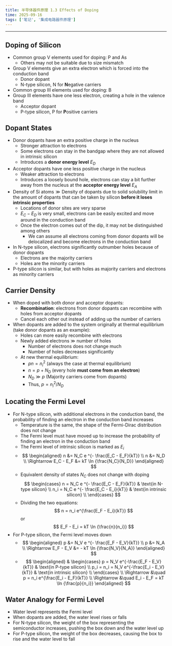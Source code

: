 ```yaml
---
title: 半导体器件原理 1.3 Effects of Doping
time: 2025-09-16
tags: ['笔记', '集成电路器件原理']
---
```


---

## Doping of Silicon

- Common group V elements used for doping: P and As
  - Others may not be suitable due to size mismatch
- Group V elements give an extra electron which is forced into the conduction band
  - Donor dopant
  - N-type silicon, N for **N**egative carriers
- Common group III elements used for doping: B
- Group III elements have one less electron, creating a hole in the valence band
  - Acceptor dopant
  - P-type silicon, P for **P**ositive carriers

## Dopant States

- Donor dopants have an extra positive charge in the nucleus
  - Stronger attraction to electrons
  - Some electrons can stay in the bandgap where they are not allowed in intrinsic silicon
  - Introduces a **donor energy level** $E_D$
- Acceptor dopants have one less positive charge in the nucleus
  - Weaker attraction to electrons
  - Introduces a loosely bound hole, electrons can stay a bit further away from the nucleus
    at the **acceptor energy level** $E_A$
- $\text{Density of Si atoms} \gg \text{Density of dopants}$ due to solid solubility limit in the amount of dopants that can be taken by silicon **before it loses intrinsic properties**
  - Locations of donor sites are very sparse
  - $E_C - E_D$ is very small, electrons can be easily excited and move around in the conduction band
  - Once the electron comes out of the dip, it may not be distinguished among others
    - We can assume all electrons coming from donor dopants will be delocalized and become electrons in the conduction band
- In N-type silicon, electrons significantly outnumber holes because of donor dopants
  - Electrons are the majority carriers
  - Holes are the minority carriers
- P-type silicon is similar, but with holes as majority carriers and electrons as minority carriers

## Carrier Density

- When doped with both donor and acceptor dopants:
  - **Recombination**: electrons from donor dopants can recombine with holes from acceptor dopants
  - Cancel each other out instead of adding up the number of carriers
- When dopants are added to the system originally at thermal equilibrium (take donor dopants as an example):
  - Holes can more easily recombine with electrons
  - Newly added electrons $\gg$ number of holes
    - Number of electrons does not change much
    - Number of holes decreases significantly
  - At new thermal equilibrium:
    - $pn = n_i^2$ (always the case at thermal equilibrium)
    - $n = p + N_D$ (every hole **must come from an electron**)
    - $N_D \gg p$ (Majority carriers come from dopants)
    - Thus, $p = n_i^2 / N_D$

## Locating the Fermi Level

- For N-type silicon, with additional electrons in the conduction band, the probability of finding an electron in the conduction band increases
  - Temperature is the same, the shape of the Fermi-Dirac distribution does not change
  - The Fermi level must have moved up to increase the probability of finding an electron in the conduction band
  - The Fermi level of intrinsic silicon is marked as $E_i$
  - $$
    \begin{aligned}
      n &= N_C e ^{- \frac{E_C - E_F}{kT}} \\
      n &= N_D \\
      \Rightarrow E_C - E_F &= kT \ln {\frac{N_C}{N_D}}
    \end{aligned}
    $$
  - Equivalent density of states $N_C$ does not change with doping
    $$
      \begin{cases}
        n = N_C e ^{- \frac{E_C - E_F}{kT}} & \text{in N-type silicon} \\
        n_i = N_C e ^{- \frac{E_C - E_i}{kT}} & \text{in intrinsic silicon} \\
      \end{cases}
    $$
  - Dividing the two equations:
    $$
      n = n_i e^{\frac{E_F - E_i}{kT}}
    $$
    or
    $$
      E_F - E_i = kT \ln {\frac{n}{n_i}}
    $$
- For P-type silicon, the Fermi level moves down
  - $$
    \begin{aligned}
      p &= N_V e ^{- \frac{E_F - E_V}{kT}} \\
      p &= N_A \\
      \Rightarrow E_F - E_V &= - kT \ln {\frac{N_V}{N_A}}
    \end{aligned}
    $$
  - $$
    \begin{aligned}
      & \begin{cases}
        p = N_V e^{-\frac{E_F - E_V}{kT}} & \text{in P-type silicon} \\
        p_i = n_i = N_V e^{-\frac{E_i - E_V}{kT}} & \text{in intrinsic silicon} \\
      \end{cases} \\
      \Rightarrow &\quad p = n_i e^{\frac{E_i - E_F}{kT}} \\
      \Rightarrow &\quad E_i - E_F = kT \ln {\frac{p}{n_i}}
    \end{aligned}
    $$

## Water Analogy for Fermi Level

- Water level represents the Fermi level
- When dopants are added, the water level rises or falls
- For N-type silicon, the weight of the box representing the semiconductor increases, pushing the box down and the water level up
- For P-type silicon, the weight of the box decreases, causing the box to rise and the water level to fall
